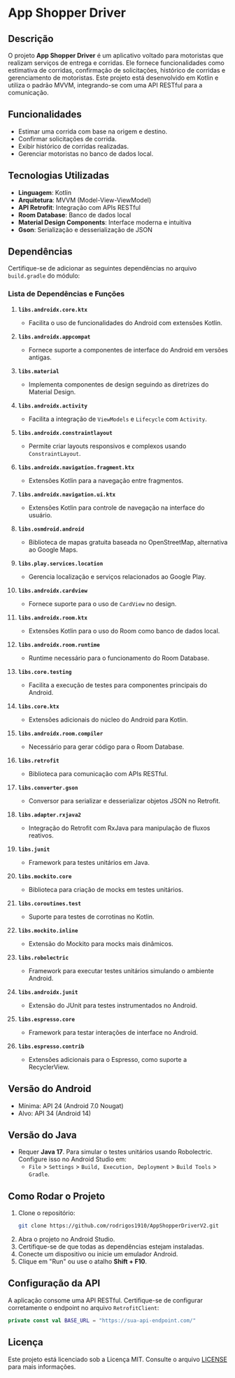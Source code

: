 # App Shopper Driver

## Descrição
O projeto **App Shopper Driver** é um aplicativo voltado para motoristas que realizam serviços de entrega e corridas. Ele fornece funcionalidades como estimativa de corridas, confirmação de solicitações, histórico de corridas e gerenciamento de motoristas. Este projeto está desenvolvido em Kotlin e utiliza o padrão MVVM, integrando-se com uma API RESTful para a comunicação.

## Funcionalidades
- Estimar uma corrida com base na origem e destino.
- Confirmar solicitações de corrida.
- Exibir histórico de corridas realizadas.
- Gerenciar motoristas no banco de dados local.

## Tecnologias Utilizadas
- **Linguagem**: Kotlin
- **Arquitetura**: MVVM (Model-View-ViewModel)
- **API Retrofit**: Integração com APIs RESTful
- **Room Database**: Banco de dados local
- **Material Design Components**: Interface moderna e intuitiva
- **Gson**: Serialização e desserialização de JSON

## Dependências
Certifique-se de adicionar as seguintes dependências no arquivo `build.gradle` do módulo:

### Lista de Dependências e Funções

1. **`libs.androidx.core.ktx`**
    - Facilita o uso de funcionalidades do Android com extensões Kotlin.

2. **`libs.androidx.appcompat`**
    - Fornece suporte a componentes de interface do Android em versões antigas.

3. **`libs.material`**
    - Implementa componentes de design seguindo as diretrizes do Material Design.

4. **`libs.androidx.activity`**
    - Facilita a integração de `ViewModels` e `Lifecycle` com `Activity`.

5. **`libs.androidx.constraintlayout`**
    - Permite criar layouts responsivos e complexos usando `ConstraintLayout`.

6. **`libs.androidx.navigation.fragment.ktx`**
    - Extensões Kotlin para a navegação entre fragmentos.

7. **`libs.androidx.navigation.ui.ktx`**
    - Extensões Kotlin para controle de navegação na interface do usuário.

8. **`libs.osmdroid.android`**
    - Biblioteca de mapas gratuita baseada no OpenStreetMap, alternativa ao Google Maps.

9. **`libs.play.services.location`**
    - Gerencia localização e serviços relacionados ao Google Play.

10. **`libs.androidx.cardview`**
    - Fornece suporte para o uso de `CardView` no design.

11. **`libs.androidx.room.ktx`**
    - Extensões Kotlin para o uso do Room como banco de dados local.

12. **`libs.androidx.room.runtime`**
    - Runtime necessário para o funcionamento do Room Database.

13. **`libs.core.testing`**
    - Facilita a execução de testes para componentes principais do Android.

14. **`libs.core.ktx`**
    - Extensões adicionais do núcleo do Android para Kotlin.

15. **`libs.androidx.room.compiler`**
    - Necessário para gerar código para o Room Database.

16. **`libs.retrofit`**
    - Biblioteca para comunicação com APIs RESTful.

17. **`libs.converter.gson`**
    - Conversor para serializar e desserializar objetos JSON no Retrofit.

18. **`libs.adapter.rxjava2`**
    - Integração do Retrofit com RxJava para manipulação de fluxos reativos.

19. **`libs.junit`**
    - Framework para testes unitários em Java.

20. **`libs.mockito.core`**
    - Biblioteca para criação de mocks em testes unitários.

21. **`libs.coroutines.test`**
    - Suporte para testes de corrotinas no Kotlin.

22. **`libs.mockito.inline`**
    - Extensão do Mockito para mocks mais dinâmicos.

23. **`libs.robolectric`**
    - Framework para executar testes unitários simulando o ambiente Android.

24. **`libs.androidx.junit`**
    - Extensão do JUnit para testes instrumentados no Android.

25. **`libs.espresso.core`**
    - Framework para testar interações de interface no Android.

26. **`libs.espresso.contrib`**
    - Extensões adicionais para o Espresso, como suporte a RecyclerView.


## Versão do Android
- Mínima: API 24 (Android 7.0 Nougat)
- Alvo: API 34 (Android 14)

## Versão do Java
- Requer **Java 17**. Para simular o testes unitários usando Robolectric. Configure isso no Android Studio em:
    - `File` > `Settings` > `Build, Execution, Deployment` > `Build Tools` > `Gradle`.

## Como Rodar o Projeto
1. Clone o repositório:
   ```bash
   git clone https://github.com/rodrigos1910/AppShopperDriverV2.git
   ```
2. Abra o projeto no Android Studio.
3. Certifique-se de que todas as dependências estejam instaladas.
4. Conecte um dispositivo ou inicie um emulador Android.
5. Clique em "Run" ou use o atalho **Shift + F10**.

## Configuração da API
A aplicação consome uma API RESTful. Certifique-se de configurar corretamente o endpoint no arquivo `RetrofitClient`:

```kotlin
private const val BASE_URL = "https://sua-api-endpoint.com/"
```

## Licença
Este projeto está licenciado sob a Licença MIT. Consulte o arquivo [LICENSE](LICENSE) para mais informações.

